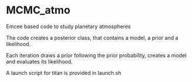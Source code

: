 # MCMC_atmo
Emcee based code to study planetary atmospheres

The code creates a posterior class, that contains a model, a prior and a likelihood.

Each iteration draws a prior following the prior probability, creates a model and evaluates its likelihood.

A launch script for titan is provided in launch.sh
